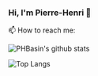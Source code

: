 ### Hi, I'm Pierre-Henri 👋

📫 How to reach me:

![PHBasin's github stats](https://github-readme-stats.vercel.app/api?username=PHBasin&show_icons=true)

![Top Langs](https://github-readme-stats.vercel.app/api/top-langs/?username=PHBasin)
